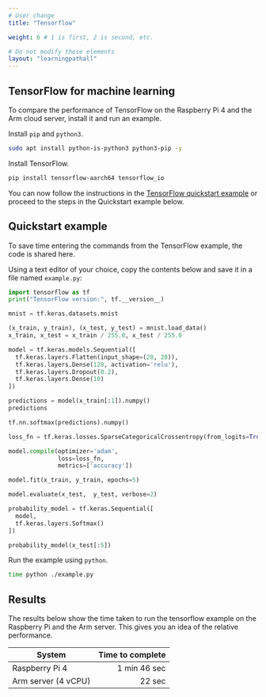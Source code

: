 ```yaml
---
# User change
title: "Tensorflow"

weight: 6 # 1 is first, 2 is second, etc.

# Do not modify these elements
layout: "learningpathall"
---
```


## TensorFlow for machine learning	
				
To compare the performance of TensorFlow on the Raspberry Pi 4 and the Arm cloud server, install it and run an example. 
		
Install `pip` and `python3`.

```bash
sudo apt install python-is-python3 python3-pip -y
```

Install TensorFlow. 

```bash			
pip install tensorflow-aarch64 tensorflow_io 
```
				
You can now follow the instructions in the [TensorFlow quickstart example](https://www.tensorflow.org/tutorials/quickstart/beginner) or proceed to the steps in the Quickstart example below. 

## Quickstart example

To save time entering the commands from the TensorFlow example, the code is shared here. 

Using a text editor of your choice, copy the contents below and save it in a file named `example.py`:

```python
import tensorflow as tf
print("TensorFlow version:", tf.__version__)

mnist = tf.keras.datasets.mnist

(x_train, y_train), (x_test, y_test) = mnist.load_data()
x_train, x_test = x_train / 255.0, x_test / 255.0

model = tf.keras.models.Sequential([
  tf.keras.layers.Flatten(input_shape=(28, 28)),
  tf.keras.layers.Dense(128, activation='relu'),
  tf.keras.layers.Dropout(0.2),
  tf.keras.layers.Dense(10)
])

predictions = model(x_train[:1]).numpy()
predictions

tf.nn.softmax(predictions).numpy()

loss_fn = tf.keras.losses.SparseCategoricalCrossentropy(from_logits=True)

model.compile(optimizer='adam',
              loss=loss_fn,
              metrics=['accuracy'])

model.fit(x_train, y_train, epochs=5)

model.evaluate(x_test,  y_test, verbose=2)

probability_model = tf.keras.Sequential([
  model,
  tf.keras.layers.Softmax()
])

probability_model(x_test[:5])

```

Run the example using `python`.

```bash
time python ./example.py
```

## Results 

The results below show the time taken to run the tensorflow example on the Raspberry Pi and the Arm server. This gives you an idea of the relative performance.

| System | Time to complete              |
|--------|------------------------------:|				
| Raspberry Pi 4 | 1 min 46 sec	|	
| Arm server (4 vCPU)  | 22 sec      |
